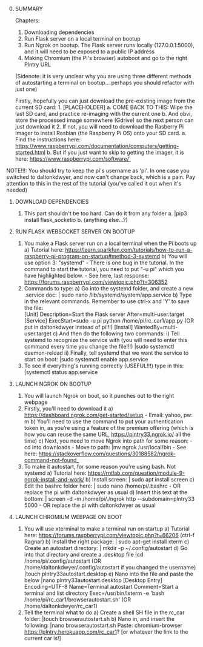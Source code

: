 0. SUMMARY

    Chapters: 
    1. Downloading dependencies
    2. Run Flask server on a local terminal on bootup
    3. Run Ngrok on bootup. The Flask server runs locally (127.0.0.1:5000), and it will need to be exposed to a public IP address
    4. Making Chromium (the Pi's browser) autoboot and go to the right Plntry URL
    
    (Sidenote: it is very unclear why you are using three different methods of autostarting a terminal on bootup... perhaps you should refactor with just one)

    Firstly, hopefully you can just download the pre-existing image from the current SD card:
        1. [PLACEHOLDER]
            a. COME BACK TO THIS: Wipe the last SD card, and practice re-imaging with the current one
            b. And obvi, store the processed image somewhere (Gdrive) so the next person can just download it
        2. If not, you will need to download the Rasberry Pi imager to install Rasbian (the Raspberry Pi OS) onto your SD card.
            a. Find the instructions here: https://www.raspberrypi.com/documentation/computers/getting-started.html
            b. But if you just want to skip to getting the imager, it is here: https://www.raspberrypi.com/software/`


NOTE!!!: You should try to keep the pi's username as 'pi'. In one case you switched to daltonkdwyer, and now can't change back, which is a pain. Pay attention to this in the rest of the tutorial (you've called it out when it's needed)

1. DOWNLOAD DEPENDENCIES

    1. This part shouldn't be too hard. Can do it from any folder
        a. |pip3 install flask_socketio
        b. (anything else...?)

2. RUN FLASK WEBSOCKET SERVER ON BOOTUP

    1. You make a Flask server run on a local terminal when the Pi boots up
        a) Tutorial here: https://learn.sparkfun.com/tutorials/how-to-run-a-raspberry-pi-program-on-startup#method-3-systemd
        b) You will use option 3: "systemd"
            - There is one bug in the tutorial. In the command to start the tutorial, you need to put "-u pi" which you have highlighted below. 
                - See here, last response: https://forums.raspberrypi.com/viewtopic.php?t=306352
    2. Commands to type:
        a) Go into the systemd folder, and create a new .service doc:
        | sudo nano /lib/systemd/system/app.service
        b) Type in the relevant commands. Remember to use ctrl-x and 'Y' to save the file:        
        [Unit]
        Description=Start the Flask server
        After=multi-user.target
        [Service]
        ExecStart=sudo -u pi python /home/pi/rc_car1/app.py    (OR put in daltonkdwyer instead of pi!!!)
        [Install]
        WantedBy=multi-user.target
        c) And then do the following two commands:
            i) Tell systemd to recognize the service with (you will need to enter this command every time you change the file!!!)
            |sudo systemctl daemon-reload
            ii) Finally, tell systemd that we want the service to start on boot:
            |sudo systemctl enable app.service
    3. To see if everything's running correctly (USEFUL!!!) type in this:
        |systemctl status app.service

3. LAUNCH NGROK ON BOOTUP

    1. You will launch Ngrok on boot, so it punches out to the right webpage
    2. Firstly, you'll need to download it
        a) https://dashboard.ngrok.com/get-started/setup
            - Email: yahoo, pw: m
        b) You’ll need to use the command to put your authentication token in, as you’re using a feature of the premium offering (which is how you can reuse the same URL, https://plntry33.ngrok.io/ all the time)
        c) Next, you need to move Ngrok into path for some reason:
            - cd into downloads
            - Move to path:
            |mv ngrok /usr/local/bin
                - See here: https://stackoverflow.com/questions/30188582/ngrok-command-not-found_
    3. To make it autostart, for some reason you're using bash. Not systemd
        a) Tutorial here: https://rntlab.com/question/module-9-ngrok-install-and-work/
        b) Install screen:
        | sudo apt install screen
        c) Edit the bashrc folder here:
        | sudo nano /home/pi/.bashrc
            - OR replace the pi with daltonkdwyer as usual
        d) Insert this text at the bottom:
        | screen -d -m /home/pi/./ngrok http --subdomain=plntry33 5000
            - OR replace the pi with daltonkdwyer as usual

4. LAUNCH CHROMIUM WEBPAGE ON BOOT

    1. You will use xterminal to make a terminal run on startup
        a) Tutorial here: https://forums.raspberrypi.com/viewtopic.php?t=66206 (ctrl-f Ragnar)
        b) Install the right package:
        | sudo apt-get install xterm
        c) Create an autostart directory:
        | mkdir -p ~/.config/autostart
        d) Go into that directory and create a .desktop file
        |cd /home/pi/.config/autostart (OR /home/daltonkdwyer/.config/autostart if you changed the username) 
        |touch plntry33autostart.desktop
        e) Nano into the file and paste the below
        |nano plntry33autostart.desktop
                [Desktop Entry]
                Encoding=UTF-8
                Name=Terminal autostart
                Comment=Start a terminal and list directory
                Exec=/usr/bin/lxterm -e 'bash /home/pi/rc_car1/browserautostart.sh' (OR /home/daltonkdwyer/rc_car1)
    2. Tell the terminal what to do
        a) Create a shell SH file in the rc_car folder:
        |touch browserautostart.sh
        b) Nano in, and insert the following:
        |nano browserautostart.sh
        Paste: chromium-browser https://plntry.herokuapp.com/rc_car1?
        [or whatever the link to the current car is!]